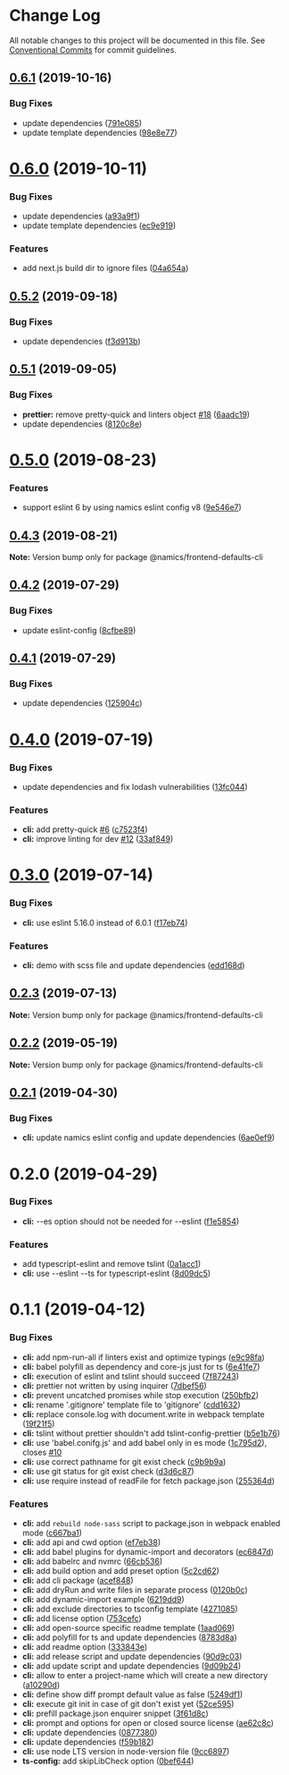 # Change Log

All notable changes to this project will be documented in this file.
See [Conventional Commits](https://conventionalcommits.org) for commit guidelines.

## [0.6.1](https://github.com/namics/frontend-defaults/compare/@namics/frontend-defaults-cli@0.6.0...@namics/frontend-defaults-cli@0.6.1) (2019-10-16)


### Bug Fixes

* update dependencies ([791e085](https://github.com/namics/frontend-defaults/commit/791e085c8a13c6feca7bed373acab13d9315a5ad))
* update template dependencies ([98e8e77](https://github.com/namics/frontend-defaults/commit/98e8e77c19b1d2fe8d0e7ea646b41bfb480fd92b))





# [0.6.0](https://github.com/namics/frontend-defaults/compare/@namics/frontend-defaults-cli@0.5.2...@namics/frontend-defaults-cli@0.6.0) (2019-10-11)


### Bug Fixes

* update dependencies ([a93a9f1](https://github.com/namics/frontend-defaults/commit/a93a9f15adf85b7c949bc47040a67e190eedd77e))
* update template dependencies ([ec9e919](https://github.com/namics/frontend-defaults/commit/ec9e919b7efbe0330e00a6af596af2247a8a61e6))


### Features

* add next.js build dir to ignore files ([04a654a](https://github.com/namics/frontend-defaults/commit/04a654aa98752f55f7097b00e808641539d7ea66))





## [0.5.2](https://github.com/namics/frontend-defaults/compare/@namics/frontend-defaults-cli@0.5.1...@namics/frontend-defaults-cli@0.5.2) (2019-09-18)


### Bug Fixes

* update dependencies ([f3d913b](https://github.com/namics/frontend-defaults/commit/f3d913b))





## [0.5.1](https://github.com/namics/frontend-defaults/compare/@namics/frontend-defaults-cli@0.5.0...@namics/frontend-defaults-cli@0.5.1) (2019-09-05)


### Bug Fixes

* **prettier:** remove pretty-quick and linters object [#18](https://github.com/namics/frontend-defaults/issues/18) ([6aadc19](https://github.com/namics/frontend-defaults/commit/6aadc19))
* update dependencies ([8120c8e](https://github.com/namics/frontend-defaults/commit/8120c8e))





# [0.5.0](https://github.com/namics/frontend-defaults/compare/@namics/frontend-defaults-cli@0.4.3...@namics/frontend-defaults-cli@0.5.0) (2019-08-23)


### Features

* support eslint 6 by using namics eslint config v8 ([9e546e7](https://github.com/namics/frontend-defaults/commit/9e546e7))





## [0.4.3](https://github.com/namics/frontend-defaults/compare/@namics/frontend-defaults-cli@0.4.2...@namics/frontend-defaults-cli@0.4.3) (2019-08-21)

**Note:** Version bump only for package @namics/frontend-defaults-cli





## [0.4.2](https://github.com/namics/frontend-defaults/compare/@namics/frontend-defaults-cli@0.4.1...@namics/frontend-defaults-cli@0.4.2) (2019-07-29)


### Bug Fixes

* update eslint-config ([8cfbe89](https://github.com/namics/frontend-defaults/commit/8cfbe89))





## [0.4.1](https://github.com/namics/frontend-defaults/compare/@namics/frontend-defaults-cli@0.4.0...@namics/frontend-defaults-cli@0.4.1) (2019-07-29)


### Bug Fixes

* update dependencies ([125904c](https://github.com/namics/frontend-defaults/commit/125904c))





# [0.4.0](https://github.com/namics/frontend-defaults/compare/@namics/frontend-defaults-cli@0.3.0...@namics/frontend-defaults-cli@0.4.0) (2019-07-19)


### Bug Fixes

* update dependencies and fix lodash vulnerabilities ([13fc044](https://github.com/namics/frontend-defaults/commit/13fc044))


### Features

* **cli:** add pretty-quick [#6](https://github.com/namics/frontend-defaults/issues/6) ([c7523f4](https://github.com/namics/frontend-defaults/commit/c7523f4))
* **cli:** improve linting for dev [#12](https://github.com/namics/frontend-defaults/issues/12) ([33af849](https://github.com/namics/frontend-defaults/commit/33af849))





# [0.3.0](https://github.com/namics/frontend-defaults/compare/@namics/frontend-defaults-cli@0.2.3...@namics/frontend-defaults-cli@0.3.0) (2019-07-14)


### Bug Fixes

* **cli:** use eslint 5.16.0 instead of 6.0.1 ([f17eb74](https://github.com/namics/frontend-defaults/commit/f17eb74))


### Features

* **cli:** demo with scss file and update dependencies ([edd168d](https://github.com/namics/frontend-defaults/commit/edd168d))





## [0.2.3](https://github.com/namics/frontend-defaults/compare/@namics/frontend-defaults-cli@0.2.2...@namics/frontend-defaults-cli@0.2.3) (2019-07-13)

**Note:** Version bump only for package @namics/frontend-defaults-cli





## [0.2.2](https://github.com/namics/frontend-defaults/compare/@namics/frontend-defaults-cli@0.2.1...@namics/frontend-defaults-cli@0.2.2) (2019-05-19)

**Note:** Version bump only for package @namics/frontend-defaults-cli





## [0.2.1](https://github.com/namics/frontend-defaults/compare/@namics/frontend-defaults-cli@0.2.0...@namics/frontend-defaults-cli@0.2.1) (2019-04-30)


### Bug Fixes

* **cli:** update namics eslint config and update dependencies ([6ae0ef9](https://github.com/namics/frontend-defaults/commit/6ae0ef9))





# 0.2.0 (2019-04-29)


### Bug Fixes

* **cli:** --es option should not be needed for --eslint ([f1e5854](https://github.com/namics/frontend-defaults/commit/f1e5854))


### Features

* add typescript-eslint and remove tslint ([0a1acc1](https://github.com/namics/frontend-defaults/commit/0a1acc1))
* **cli:** use --eslint --ts for typescript-eslint ([8d09dc5](https://github.com/namics/frontend-defaults/commit/8d09dc5))



# 0.1.1 (2019-04-12)


### Bug Fixes

* **cli:** add npm-run-all if linters exist and optimize typings ([e9c98fa](https://github.com/namics/frontend-defaults/commit/e9c98fa))
* **cli:** babel polyfill as dependency and core-js just for ts ([6e41fe7](https://github.com/namics/frontend-defaults/commit/6e41fe7))
* **cli:** execution of eslint and tslint should succeed ([7f87243](https://github.com/namics/frontend-defaults/commit/7f87243))
* **cli:** prettier not written by using inquirer ([7dbef56](https://github.com/namics/frontend-defaults/commit/7dbef56))
* **cli:** prevent uncatched promises while stop execution ([250bfb2](https://github.com/namics/frontend-defaults/commit/250bfb2))
* **cli:** rename '.gitignore' template file to 'gitignore' ([cdd1632](https://github.com/namics/frontend-defaults/commit/cdd1632))
* **cli:** replace console.log with document.write in webpack template ([19f21f5](https://github.com/namics/frontend-defaults/commit/19f21f5))
* **cli:** tslint without prettier shouldn't add tslint-config-prettier ([b5e1b76](https://github.com/namics/frontend-defaults/commit/b5e1b76))
* **cli:** use 'babel.conifg.js' and add babel only in es mode ([1c795d2](https://github.com/namics/frontend-defaults/commit/1c795d2)), closes [#10](https://github.com/namics/frontend-defaults/issues/10)
* **cli:** use correct pathname for git exist check ([c9b9b9a](https://github.com/namics/frontend-defaults/commit/c9b9b9a))
* **cli:** use git status for git exist check ([d3d6c87](https://github.com/namics/frontend-defaults/commit/d3d6c87))
* **cli:** use require instead of readFile for fetch package.json ([255364d](https://github.com/namics/frontend-defaults/commit/255364d))


### Features

* **cli:** add `rebuild node-sass` script to package.json in webpack enabled mode ([c667ba1](https://github.com/namics/frontend-defaults/commit/c667ba1))
* **cli:** add api and cwd option ([ef7eb38](https://github.com/namics/frontend-defaults/commit/ef7eb38))
* **cli:** add babel plugins for dynamic-import and decorators ([ec6847d](https://github.com/namics/frontend-defaults/commit/ec6847d))
* **cli:** add babelrc and nvmrc ([66cb536](https://github.com/namics/frontend-defaults/commit/66cb536))
* **cli:** add build option and add preset option ([5c2cd62](https://github.com/namics/frontend-defaults/commit/5c2cd62))
* **cli:** add cli package ([acef848](https://github.com/namics/frontend-defaults/commit/acef848))
* **cli:** add dryRun and write files in separate process ([0120b0c](https://github.com/namics/frontend-defaults/commit/0120b0c))
* **cli:** add dynamic-import example ([6219dd9](https://github.com/namics/frontend-defaults/commit/6219dd9))
* **cli:** add exclude directories to tsconfig template ([4271085](https://github.com/namics/frontend-defaults/commit/4271085))
* **cli:** add license option ([753cefc](https://github.com/namics/frontend-defaults/commit/753cefc))
* **cli:** add open-source specific readme template ([1aad069](https://github.com/namics/frontend-defaults/commit/1aad069))
* **cli:** add polyfill for ts and update dependencies ([8783d8a](https://github.com/namics/frontend-defaults/commit/8783d8a))
* **cli:** add readme option ([333843e](https://github.com/namics/frontend-defaults/commit/333843e))
* **cli:** add release script and update dependencies ([90d9c03](https://github.com/namics/frontend-defaults/commit/90d9c03))
* **cli:** add update script and update dependencies ([9d09b24](https://github.com/namics/frontend-defaults/commit/9d09b24))
* **cli:** allow to enter a project-name which will create a new directory ([a10290d](https://github.com/namics/frontend-defaults/commit/a10290d))
* **cli:** define show diff prompt default value as false ([5249df1](https://github.com/namics/frontend-defaults/commit/5249df1))
* **cli:** execute git init in case of git don't exist yet ([52ce595](https://github.com/namics/frontend-defaults/commit/52ce595))
* **cli:** prefill package.json enquirer snippet ([3f61d8c](https://github.com/namics/frontend-defaults/commit/3f61d8c))
* **cli:** prompt and options for open or closed source license ([ae62c8c](https://github.com/namics/frontend-defaults/commit/ae62c8c))
* **cli:** update dependencies ([0877380](https://github.com/namics/frontend-defaults/commit/0877380))
* **cli:** update dependencies ([f59b182](https://github.com/namics/frontend-defaults/commit/f59b182))
* **cli:** use node LTS version in node-version file ([9cc6897](https://github.com/namics/frontend-defaults/commit/9cc6897))
* **ts-config:** add skipLibCheck option ([0bef644](https://github.com/namics/frontend-defaults/commit/0bef644))
